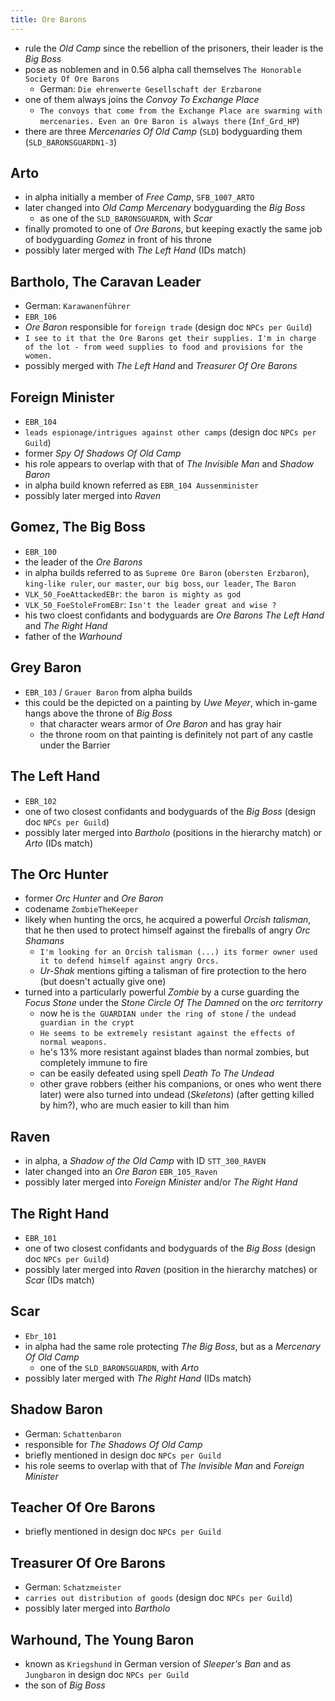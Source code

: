 ```yaml
---
title: Ore Barons
---
```


- rule the _Old Camp_ since the rebellion of the prisoners, their leader is the _Big Boss_
- pose as noblemen and in 0.56 alpha call themselves `The Honorable Society Of Ore Barons`
  - German: `Die ehrenwerte Gesellschaft der Erzbarone`
- one of them always joins the _Convoy To Exchange Place_
  - `The convoys that come from the Exchange Place are swarming with mercenaries. Even an Ore Baron is always there` (`Inf_Grd_HP`)
- there are three _Mercenaries Of Old Camp_ (`SLD`) bodyguarding them (`SLD_BARONSGUARDN1-3`)

## Arto
- in alpha initially a member of _Free Camp_, `SFB_1007_ARTO`
- later changed into _Old Camp Mercenary_ bodyguarding the _Big Boss_
  - as one of the `SLD_BARONSGUARDN`, with _Scar_
- finally promoted to one of _Ore Barons_, but keeping exactly the same job of bodyguarding _Gomez_ in front of his throne
- possibly later merged with _The Left Hand_ (IDs match)

## Bartholo, The Caravan Leader
- German: `Karawanenführer`
- `EBR_106`
- _Ore Baron_ responsible for `foreign trade` (design doc `NPCs per Guild`)
- `I see to it that the Ore Barons get their supplies. I'm in charge of the lot - from weed supplies to food and provisions for the women.`
- possibly merged with _The Left Hand_ and _Treasurer Of Ore Barons_

## Foreign Minister
- `EBR_104`
- `leads espionage/intrigues against other camps` (design doc `NPCs per Guild`)
- former _Spy Of Shadows Of Old Camp_
- his role appears to overlap with that of _The Invisible Man_ and _Shadow Baron_
- in alpha build known referred as `EBR_104 Aussenminister`
- possibly later merged into _Raven_

## Gomez, The Big Boss
- `EBR_100`
- the leader of the _Ore Barons_
- in alpha builds referred to as `Supreme Ore Baron` (`obersten Erzbaron`), `king-like ruler`, `our master`, `our big boss`, `our leader`, `The Baron`
- `VLK_50_FoeAttackedEBr`: `the baron is mighty as god`
- `VLK_50_FoeStoleFromEBr`: `Isn't the leader great and wise ?`
- his two cloest confidants and bodyguards are _Ore Barons_ _The Left Hand_ and _The Right Hand_
- father of the _Warhound_

## Grey Baron
- `EBR_103` / `Grauer Baron` from alpha builds
- this could be the depicted on a painting by _Uwe Meyer_, which in-game hangs above the throne of _Big Boss_
  - that character wears armor of _Ore Baron_ and has gray hair
  - the throne room on that painting is definitely not part of any castle under the Barrier

## The Left Hand
- `EBR_102`
- one of two closest confidants and bodyguards of the _Big Boss_ (design doc `NPCs per Guild`)
- possibly later merged into _Bartholo_ (positions in the hierarchy match) or _Arto_ (IDs match)

## The Orc Hunter
- former _Orc Hunter_ and _Ore Baron_
- codename `ZombieTheKeeper`
- likely when hunting the orcs, he acquired a powerful _Orcish talisman_, that he then used to protect himself against the fireballs of angry _Orc Shamans_ 
  - `I'm looking for an Orcish talisman (...) its former owner used it to defend himself against angry Orcs.`
  - _Ur-Shak_ mentions gifting a talisman of fire protection to the hero (but doesn't actually give one)
- turned into a particularly powerful _Zombie_ by a curse guarding the _Focus Stone_ under the _Stone Circle Of The Damned_ on the _orc territorry_
  - now he is `the GUARDIAN under the ring of stone` / `the undead guardian in the crypt`
  - `He seems to be extremely resistant against the effects of normal weapons.`
  - he's 13% more resistant against blades than normal zombies, but completely immune to fire
  - can be easily defeated using spell _Death To The Undead_
  - other grave robbers (either his companions, or ones who went there later) were also turned into undead (_Skeletons_) (after getting killed by him?), who are much easier to kill than him

## Raven
- in alpha, a _Shadow of the Old Camp_ with ID `STT_300_RAVEN`
- later changed into an _Ore Baron_ `EBR_105_Raven` 
- possibly later merged into _Foreign Minister_ and/or _The Right Hand_

## The Right Hand
- `EBR_101`
- one of two closest confidants and bodyguards of the _Big Boss_ (design doc `NPCs per Guild`)
- possibly later merged into _Raven_ (position in the hierarchy matches) or _Scar_ (IDs match)

## Scar
- `Ebr_101`
- in alpha had the same role protecting _The Big Boss_, but as a _Mercenary Of Old Camp_
  - one of the `SLD_BARONSGUARDN`, with _Arto_
- possibly later merged with _The Right Hand_ (IDs match)

## Shadow Baron
- German: `Schattenbaron`
- responsible for _The Shadows Of Old Camp_
- briefly mentioned in design doc `NPCs per Guild`
- his role seems to overlap with that of _The Invisible Man_ and _Foreign Minister_

## Teacher Of Ore Barons
- briefly mentioned in design doc `NPCs per Guild`

## Treasurer Of Ore Barons
- German: `Schatzmeister`
- `carries out distribution of goods` (design doc `NPCs per Guild`)
- possibly later merged into _Bartholo_

## Warhound, The Young Baron
- known as `Kriegshund` in German version of _Sleeper's Ban_ and as `Jungbaron` in design doc `NPCs per Guild`
- the son of _Big Boss_
